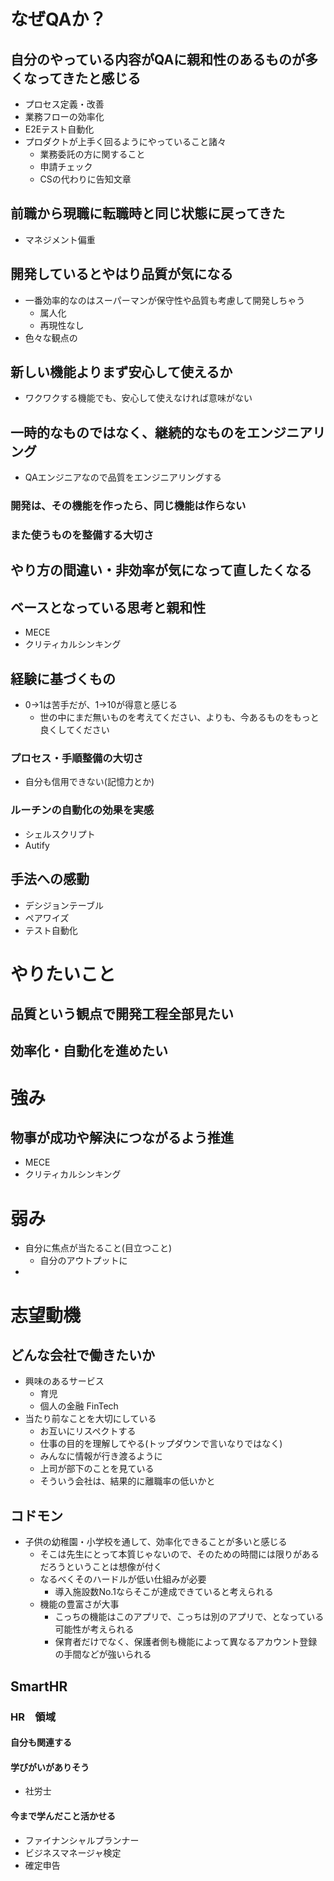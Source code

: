 # なぜQAか？

## 自分のやっている内容がQAに親和性のあるものが多くなってきたと感じる
- プロセス定義・改善
- 業務フローの効率化
- E2Eテスト自動化
- プロダクトが上手く回るようにやっていること諸々
  - 業務委託の方に関すること
  - 申請チェック
  - CSの代わりに告知文章

## 前職から現職に転職時と同じ状態に戻ってきた
- マネジメント偏重

## 開発しているとやはり品質が気になる
- 一番効率的なのはスーパーマンが保守性や品質も考慮して開発しちゃう
  - 属人化
  - 再現性なし
- 色々な観点の

## 新しい機能よりまず安心して使えるか
- ワクワクする機能でも、安心して使えなければ意味がない

## 一時的なものではなく、継続的なものをエンジニアリング
- QAエンジニアなので品質をエンジニアリングする
### 開発は、その機能を作ったら、同じ機能は作らない
### また使うものを整備する大切さ

## やり方の間違い・非効率が気になって直したくなる

## ベースとなっている思考と親和性
- MECE
- クリティカルシンキング

## 経験に基づくもの
- 0→1は苦手だが、1→10が得意と感じる
  - 世の中にまだ無いものを考えてください、よりも、今あるものをもっと良くしてください

### プロセス・手順整備の大切さ
- 自分も信用できない(記憶力とか)
### ルーチンの自動化の効果を実感
- シェルスクリプト
- Autify

## 手法への感動
- デシジョンテーブル
- ペアワイズ
- テスト自動化

# やりたいこと
## 品質という観点で開発工程全部見たい
## 効率化・自動化を進めたい

# 強み
## 物事が成功や解決につながるよう推進
- MECE
- クリティカルシンキング
# 弱み
- 自分に焦点が当たること(目立つこと)
  - 自分のアウトプットに
-

# 志望動機

## どんな会社で働きたいか
- 興味のあるサービス
  - 育児
  - 個人の金融 FinTech
- 当たり前なことを大切にしている
  - お互いにリスペクトする
  - 仕事の目的を理解してやる(トップダウンで言いなりではなく)
  - みんなに情報が行き渡るように
  - 上司が部下のことを見ている
  - そういう会社は、結果的に離職率の低いかと

## コドモン
- 子供の幼稚園・小学校を通して、効率化できることが多いと感じる
  - そこは先生にとって本質じゃないので、そのための時間には限りがあるだろうということは想像が付く
  - なるべくそのハードルが低い仕組みが必要
    - 導入施設数No.1ならそこが達成できていると考えられる
  - 機能の豊富さが大事
    - こっちの機能はこのアプリで、こっちは別のアプリで、となっている可能性が考えられる
    - 保育者だけでなく、保護者側も機能によって異なるアカウント登録の手間などが強いられる

## SmartHR
### HR　領域
#### 自分も関連する
#### 学びがいがありそう
- 社労士
#### 今まで学んだこと活かせる
- ファイナンシャルプランナー
- ビジネスマネージャ検定
- 確定申告
